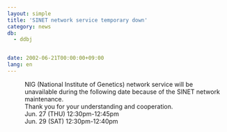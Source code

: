 ```yaml
---
layout: simple
title: 'SINET network service temporary down'
category: news
db:
  - ddbj


date: 2002-06-21T00:00:00+09:00
lang: en
---
```


<dd>NIG (National Institute of Genetics) network service will be unavailable during the following date because of the SINET network maintenance.<br>
<dd>Thank you for your understanding and cooperation.<br>
<dd>Jun. 27 (THU) 12:30pm-12:45pm<br>
<dd>Jun. 29 (SAT) 12:30pm-12:40pm</dd>
</dd>
</dd>
</dd>
